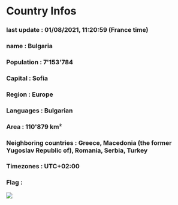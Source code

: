 # Country  Infos
### last update : 01/08/2021, 11:20:59 (France time)

### name : Bulgaria
### Population : 7'153'784
### Capital : Sofia
### Region : Europe
### Languages : Bulgarian
### Area : 110'879 km²
### Neighboring countries : Greece, Macedonia (the former Yugoslav Republic of), Romania, Serbia, Turkey
### Timezones : UTC+02:00

### Flag :
![](https://restcountries.eu/data/bgr.svg)